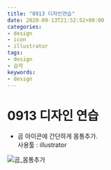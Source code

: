 ```yaml
---
title: "0913 디자인연습"
date: 2020-09-13T21:52:52+09:00
categories:
- design
- icon
- illustrator
tags:
- design
- 습작
keywords:
- design
---
```


<!--more-->
# 0913 디자인 연습







- 곰 아이콘에 간단하게 몸통추가.   
사용툴 : illustrator


![곰_몸통추가](https://user-images.githubusercontent.com/28701069/93018582-c184cb00-f60b-11ea-99fe-de1e793dc09d.png)